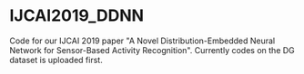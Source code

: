 # IJCAI2019_DDNN
Code for our IJCAI 2019 paper "A Novel Distribution-Embedded Neural Network for Sensor-Based Activity Recognition". Currently codes on the DG dataset is uploaded first. 
